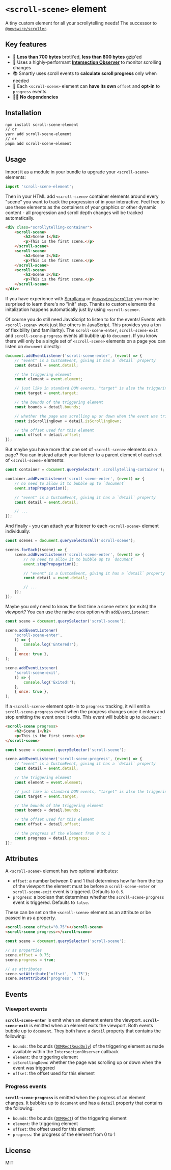 # `<scroll-scene>` element

A tiny custom element for all your scrollytelling needs! The successor to [`@newswire/scroller`](https://github.com/rdmurphy/scroller).

## Key features

- 🐜 **Less than 700 bytes** brotli'ed, **less than 800 bytes** gzip'ed
- 👀 Uses a highly-performant **[Intersection Observer](https://developer.mozilla.org/en-US/docs/Web/API/Intersection_Observer_API)** to monitor scrolling changes
- 📚 Smartly uses scroll events to **calculate scroll progress** only when needed
- 🌻 Each `<scroll-scene>` element can **have its own** `offset` and **opt-in** to `progress` events
- 🙅🏽‍ **No dependencies**

## Installation

```sh
npm install scroll-scene-element
// or
yarn add scroll-scene-element
// or
pnpm add scroll-scene-element
```

## Usage

Import it as a module in your bundle to upgrade your `<scroll-scene>` elements:

```js
import 'scroll-scene-element';
```

Then in your HTML add `<scroll-scene>` container elements around every "scene" you want to track the progression of in your interactive. Feel free to use these elements as the containers of your graphics or other dynamic content - all progression and scroll depth changes will be tracked automatically.

```html
<div class="scrollytelling-container">
	<scroll-scene>
		<h2>Scene 1</h2>
		<p>This is the first scene.</p>
	</scroll-scene>
	<scroll-scene>
		<h2>Scene 2</h2>
		<p>This is the first scene.</p>
	</scroll-scene>
	<scroll-scene>
		<h2>Scene 3</h2>
		<p>This is the first scene.</p>
	</scroll-scene>
</div>
```

If you have experience with [Scrollama](https://github.com/russellgoldenberg/scrollama) or [`@newswire/scroller`](https://github.com/rdmurphy/scroller) you may be surprised to learn there's no "init" step. Thanks to custom elements the initalization happens automatically just by using `<scroll-scene>`.

Of course you do still need JavaScript to listen to for the events! Events with `<scroll-scene>` work just like others in JavaScript. This provides you a ton of flexibility (and familiarity). The `scroll-scene-enter`, `scroll-scene-exit` and `scroll-scene-progress` events all bubble up to `document`. If you know there will only be a single set of `<scroll-scene>` elements on a page you can listen on `document` directly:

```js
document.addEventListener('scroll-scene-enter', (event) => {
	// "event" is a CustomEvent, giving it has a `detail` property
	const detail = event.detail;

	// the triggering element
	const element = event.element;

	// just like in standard DOM events, "target" is also the triggering element
	const target = event.target;

	// the bounds of the triggering element
	const bounds = detail.bounds;

	// whether the page was scrolling up or down when the event was triggered
	const isScrollingDown = detail.isScrollingDown;

	// the offset used for this element
	const offset = detail.offset;
});
```

But maybe you have more than one set of `<scroll-scene>` elements on a page? You can instead attach your listener to a parent element of each set of `<scroll-scene>` elements:

```js
const container = document.querySelector('.scrollytelling-container');

container.addEventListener('scroll-scene-enter', (event) => {
	// no need to allow it to bubble up to `document`
	event.stopPropagation();

	// "event" is a CustomEvent, giving it has a `detail` property
	const detail = event.detail;

	// ...
});
```

And finally - you can attach your listener to each `<scroll-scene>` element individually:

```js
const scenes = document.querySelectorAll('scroll-scene');

scenes.forEach((scene) => {
	scene.addEventListener('scroll-scene-enter', (event) => {
		// no need to allow it to bubble up to `document`
		event.stopPropagation();

		// "event" is a CustomEvent, giving it has a `detail` property
		const detail = event.detail;

		// ...
	});
});
```

Maybe you only need to know the first time a scene enters (or exits) the viewport? You can use the native `once` option with `addEventListener`:

```js
const scene = document.querySelector('scroll-scene');

scene.addEventListener(
	'scroll-scene-enter',
	() => {
		console.log('Entered!');
	},
	{ once: true },
);

scene.addEventListener(
	'scroll-scene-exit',
	() => {
		console.log('Exited!');
	},
	{ once: true },
);
```

If a `<scroll-scene>` element opts-in to `progress` tracking, it will emit a `scroll-scene-progress` event when the progress changes once it enters and stop emitting the event once it exits. This event will bubble up to `document`:

```html
<scroll-scene progress>
	<h2>Scene 1</h2>
	<p>This is the first scene.</p>
</scroll-scene>
```

```js
const scene = document.querySelector('scroll-scene');

scene.addEventListener('scroll-scene-progress', (event) => {
	// "event" is a CustomEvent, giving it has a `detail` property
	const detail = event.detail;

	// the triggering element
	const element = event.element;

	// just like in standard DOM events, "target" is also the triggering element
	const target = event.target;

	// the bounds of the triggering element
	const bounds = detail.bounds;

	// the offset used for this element
	const offset = detail.offset;

	// the progress of the element from 0 to 1
	const progress = detail.progress;
});
```

## Attributes

A `<scroll-scene>` element has two optional attributes:

- `offset`: a number between 0 and 1 that determines how far from the top of the viewport the element must be before a `scroll-scene-enter` or `scroll-scene-exit` event is triggered. Defaults to `0.5`.
- `progress`: a boolean that determines whether the `scroll-scene-progress` event is triggered. Defaults to `false`.

These can be set on the `<scroll-scene>` element as an attribute or be passed in as a property.

```html
<scroll-scene offset="0.75"></scroll-scene>
<scroll-scene progress></scroll-scene>
```

```js
const scene = document.querySelector('scroll-scene');

// as properties
scene.offset = 0.75;
scene.progress = true;

// as attributes
scene.setAttribute('offset', '0.75');
scene.setAttribute('progress', '');
```

## Events

### Viewport events

**`scroll-scene-enter`** is emit when an element enters the viewport. **`scroll-scene-exit`** is emitted when an element exits the viewport. Both events bubble up to `document`. They both have a `detail` property that contains the following:

- `bounds`: the bounds ([`DOMRectReadOnly`](https://developer.mozilla.org/en-US/docs/Web/API/DOMRectReadOnly)) of the triggering element as made available within the `IntersectionObserver` callback
- `element`: the triggering element
- `isScrollingDown`: whether the page was scrolling up or down when the event was triggered
- `offset`: the offset used for this element

### Progress events

**`scroll-scene-progress`** is emitted when the progress of an element changes. It bubbles up to `document` and has a `detail` property that contains the following:

- `bounds`: the bounds ([`DOMRect`](https://developer.mozilla.org/en-US/docs/Web/API/DOMRect)) of the triggering element
- `element`: the triggering element
- `offset`: the offset used for this element
- `progress`: the progress of the element from 0 to 1

## License

MIT
